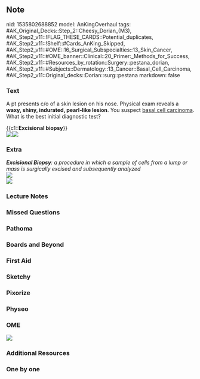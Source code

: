 ## Note
nid: 1535802688852
model: AnKingOverhaul
tags: #AK_Original_Decks::Step_2::Cheesy_Dorian_(M3), #AK_Step2_v11::!FLAG_THESE_CARDS::Potential_duplicates, #AK_Step2_v11::!Shelf::#Cards_AnKing_Skipped, #AK_Step2_v11::#OME::16_Surgical_Subspecialties::13_Skin_Cancer, #AK_Step2_v11::#OME_banner::Clinical::20_Primer:_Methods_for_Success, #AK_Step2_v11::#Resources_by_rotation::Surgery::pestana_dorian, #AK_Step2_v11::#Subjects::Dermatology::13_Cancer::Basal_Cell_Carcinoma, #AK_Step2_v11::Original_decks::Dorian::surg::pestana
markdown: false

### Text
A pt presents c/o of a skin lesion on his nose. Physical exam
reveals a <b>waxy, shiny, indurated, pearl-like lesion</b>. You
suspect <u>basal cell carcinoma</u>. What is the best initial
diagnostic test?
<div>
  {{c1::<b>Excisional biopsy</b>}}
</div>
<div><img src="paste-3835616248725505.jpg"><img src=
"paste-3840705784971265.jpg"></div>

### Extra
<div>
  <i><b>Excisional Biopsy</b>: a procedure in which a sample of
  cells from a lump or mass is surgically excised and subsequently
  analyzed</i>
</div>
<div>
  <i><img src="paste-3829873877450753.jpg"></i>
</div><img src="paste-3743300221665281.jpg">

### Lecture Notes


### Missed Questions


### Pathoma


### Boards and Beyond


### First Aid


### Sketchy


### Pixorize


### Physeo


### OME
<div class="ome-widget">
  <a href="https://onlinemeded.org/spa/surgery?ref=anki"><img src=
  "_OME_AnkiFlashcards_Topic_3.png"></a>
</div>

### Additional Resources


### One by one

